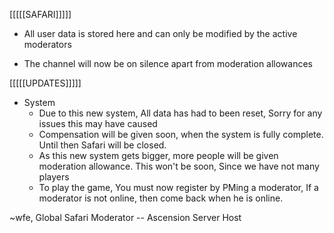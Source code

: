 [[[[[SAFARI]]]]]

- All user data is stored here and can only be modified by the active moderators

- The channel will now be on silence apart from moderation allowances

[[[[[UPDATES]]]]]

- System
  - Due to this new system, All data has had to been reset, Sorry for any issues this may have caused
  - Compensation will be given soon, when the system is fully complete. Until then Safari will be closed.
  - As this new system gets bigger, more people will be given moderation allowance. This won't be soon, Since we have not many players
  - To play the game, You must now register by PMing a moderator, If a moderator is not online, then come back when he is online.

~wfe, Global Safari Moderator -- Ascension Server Host
